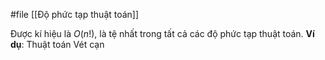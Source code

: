 #file [[Độ phức tạp thuật toán]]

Được kí hiệu là $O(n!)$, là tệ nhất trong tất cả các độ phức tạp thuật toán.
**Ví dụ**: Thuật toán Vét cạn

